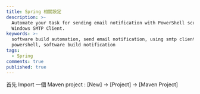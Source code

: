 ```yaml
---
title: Spring 相關設定
description: >-
  Automate your task for sending email notification with PowerShell script and
  Windows SMTP Client.
keywords: >-
  software build automation, send email notification, using smtp client in
  powershell, software build notification
tags:
  - Spring
comments: true
published: true
---
```

首先 Import 一個 Maven project : [New] -> [Project] -> [Maven Project]

